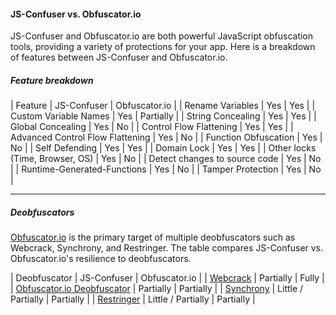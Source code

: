 #### JS-Confuser vs. Obfuscator.io

JS-Confuser and Obfuscator.io are both powerful JavaScript obfuscation tools, providing a variety of protections for your app. Here is a breakdown of features between JS-Confuser and Obfuscator.io.

##### Feature breakdown

| Feature | JS-Confuser | Obfuscator.io |
| Rename Variables | Yes | Yes |
| Custom Variable Names | Yes | Partially |
| String Concealing | Yes | Yes |
| Global Concealing | Yes | No |
| Control Flow Flattening | Yes | Yes |
| Advanced Control Flow Flattening | Yes | No |
| Function Obfuscation | Yes | No |
| Self Defending | Yes | Yes |
| Domain Lock | Yes | Yes |
| Other locks (Time, Browser, OS) | Yes | No |
| Detect changes to source code | Yes | No |
| Runtime-Generated-Functions | Yes | No |
| Tamper Protection | Yes | No |

---

##### Deobfuscators

[Obfuscator.io](https://obfuscator.io) is the primary target of multiple deobfuscators such as Webcrack, Synchrony, and Restringer. The table compares JS-Confuser vs. Obfuscator.io's resilience to deobfuscators.

| Deobfuscator | JS-Confuser | Obfuscator.io |
| [Webcrack](https://webcrack.netlify.app) | Partially | Fully |
| [Obfuscator.io Deobfuscator](https://obf-io.deobfuscate.io/) | Partially | Partially |
| [Synchrony](https://deobfuscate.relative.im/) | Little / Partially | Partially |
| [Restringer](https://restringer.tech/) | Little / Partially | Partially |
